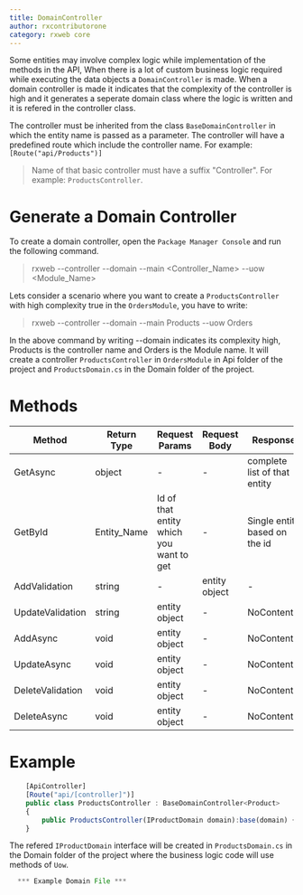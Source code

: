 ```yaml
---
title: DomainController
author: rxcontributorone
category: rxweb core
---
```


Some entities may involve complex logic while implementation of the methods in the API, When there is a lot of custom business logic required while executing the data objects a `DomainController` is made. When a domain controller is made it indicates that the complexity of the controller is high and it generates a seperate domain class where the logic is written and  it is refered in the controller class.

The controller must be inherited from the class `BaseDomainController` in which the entity name is passed as a parameter. The controller will have a predefined route which include the controller name. For example: `[Route("api/Products")]` 

> Name of that basic controller must have a suffix "Controller". For example: `ProductsController`.

# Generate a Domain Controller

To create a domain controller, open the `Package Manager Console` and run the following command.

> rxweb --controller --domain --main <Controller_Name> --uow <Module_Name>

Lets consider a scenario where you want to create a `ProductsController` with high complexity true in the `OrdersModule`, you have to write:

> rxweb --controller --domain --main Products --uow Orders

In the above command by writing --domain indicates its complexity high, Products is the controller name and Orders is the Module name. It will create a controller `ProductsController` in `OrdersModule` in Api folder of the project and `ProductsDomain.cs` in the Domain folder of the project.

# Methods   
| Method | Return Type | Request Params | Request Body | Response|
| ----------- | ----------- | ----------- | ----------- | ----------- | 
| GetAsync | object | - | - | complete list of that entity |
| GetById | Entity_Name | Id of that entity which you want to get | - | Single entity based on the id |
| AddValidation | string | - | entity object |-| Added Validation |
| UpdateValidation | string | entity object | - | NoContent() |
| AddAsync | void | entity object | - | NoContent() |
| UpdateAsync | void | entity object | - | NoContent() |
| DeleteValidation | void | entity object | - | NoContent() |
| DeleteAsync | void | entity object | - | NoContent() |

# Example
```js
    [ApiController]
    [Route("api/[controller]")]
	public class ProductsController : BaseDomainController<Product>
    {
        public ProductsController(IProductDomain domain):base(domain) {}
    }
```

The refered `IProductDomain` interface will be created  in  `ProductsDomain.cs` in the Domain folder of the project where the business logic code will use methods of `Uow`.

```js
  *** Example Domain File ***
```